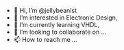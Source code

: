 - 👋 Hi, I’m @jellybeanist
- 👀 I’m interested in Electronic Design,
- 🌱 I’m currently learning VHDL,
- 💞️ I’m looking to collaborate on ...
- 📫 How to reach me ...

<!---
jellybeanist/jellybeanist is a ✨ special ✨ repository because its `README.md` (this file) appears on your GitHub profile.
You can click the Preview link to take a look at your changes.
--->
